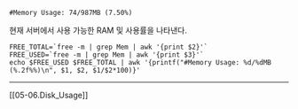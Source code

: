 ```
#Memory Usage: 74/987MB (7.50%)
```
현재 서버에서 사용 가능한 RAM 및 사용률을 나타낸다.
```
FREE_TOTAL=`free -m | grep Mem | awk '{print $2}'`
FREE_USED=`free -m | grep Mem | awk '{print $3}'`
echo $FREE_USED $FREE_TOTAL | awk '{printf("#Memory Usage: %d/%dMB (%.2f%%)\n", $1, $2, $1/$2*100)}'
```

***
[[05-06.Disk_Usage]]